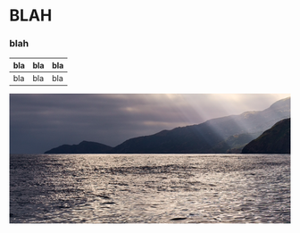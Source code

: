# **BLAH**

### blah 

|bla|bla|bla|
|----|--|--|
|bla|bla|bla|

![image should be shown](./images/pic1.png)